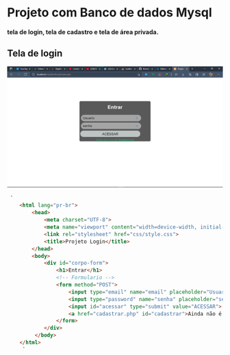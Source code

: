 # Projeto com Banco de dados Mysql
#### tela de login, tela de cadastro e tela de área privada.
## Tela de login

![Tela de Login](https://github.com/BrunoLima-dev/Sistema-de-cadastro/blob/main/index.png)

```html
 `
    <html lang="pr-br">
        <head>
            <meta charset="UTF-8">     
            <meta name="viewport" content="width=device-width, initial-scale=1.0">
            <link rel="stylesheet" href="css/style.css">
            <title>Projeto Login</title>
        </head>
        <body>
            <div id="corpo-form">
                <h1>Entrar</h1>
                <!-- Formulario -->
                <form method="POST">
                    <input type="email" name="email" placeholder="Usuario">
                    <input type="password" name="senha" placeholder="senha">
                    <input id="acessar" type="submit" value="ACESSAR">
                    <a href="cadastrar.php" id="cadastrar">Ainda não é escrito?<strong>Cadastre-se!</strong></a>
                </form>
            </div>
         </body>
    </html>
     `
```
